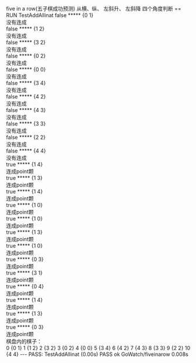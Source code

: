 five in a row(五子棋成功预测)
从横、纵、 左斜升、 左斜降 四个角度判断 
== RUN   TestAddAllinat
false ***** {0 1}   
没有连成  
false ***** {1 2}   
没有连成  
false ***** {3 2}   
没有连成  
false ***** {0 2}   
没有连成  
false ***** {0 0}   
没有连成  
false ***** {3 4}   
没有连成  
false ***** {4 2}   
没有连成  
false ***** {4 3}   
没有连成  
false ***** {3 3}   
没有连成  
false ***** {2 2}   
没有连成  
false ***** {4 4}   
没有连成  
true ***** {1 4}   
连成point颗  
true ***** {1 3}   
连成point颗  
true ***** {1 4}   
连成point颗  
true ***** {1 0}   
连成point颗  
true ***** {1 0}   
连成point颗  
true ***** {1 3}   
连成point颗  
true ***** {1 0}   
连成point颗  
true ***** {0 3}   
连成point颗  
true ***** {3 1}   
连成point颗  
true ***** {0 4}   
连成point颗  
true ***** {1 4}   
连成point颗  
true ***** {1 3}   
连成point颗  
true ***** {0 3}   
连成point颗  
棋盘内的棋子：  
0 {0 1}
1 {1 2}
2 {3 2}
3 {0 2}
4 {0 0}
5 {3 4}
6 {4 2}
7 {4 3}
8 {3 3}
9 {2 2}
10 {4 4}
--- PASS: TestAddAllinat (0.00s)
PASS
ok      GoWatch/fiveinarow      0.008s
